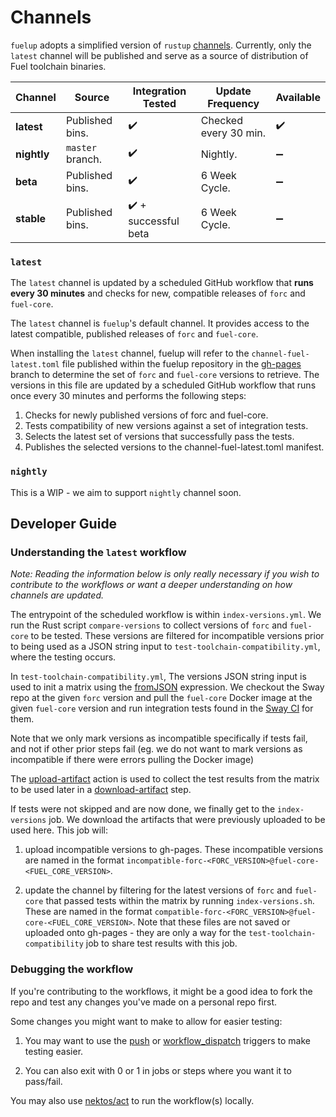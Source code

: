 # Channels

`fuelup` adopts a simplified version of `rustup` [channels](https://rust-lang.github.io/rustup/concepts/channels.html). Currently, only the `latest` channel will be published and serve as a source of distribution of Fuel toolchain binaries.

| Channel     | Source           | Integration Tested   | Update Frequency      | Available |
| ----------- | ---------------- | -------------------- | --------------------- | --------- |
| **latest**  | Published bins.  | ✔️                   | Checked every 30 min. | ✔️        |
| **nightly** | `master` branch. | ✔️                   | Nightly.              | ➖        |
| **beta**    | Published bins.  | ✔️                   | 6 Week Cycle.         | ➖        |
| **stable**  | Published bins.  | ✔️ + successful beta | 6 Week Cycle.         | ➖        |

### `latest`

The `latest` channel is updated by a scheduled GitHub workflow that **runs every 30 minutes** and checks for new, compatible releases of `forc` and `fuel-core`.

The `latest` channel is `fuelup`'s default channel. It provides access to the latest compatible, published releases of `forc` and `fuel-core`.

When installing the `latest` channel, fuelup will refer to the `channel-fuel-latest.toml` file published within the fuelup repository in the [gh-pages] branch to determine the set of `forc` and `fuel-core` versions to retrieve. The versions in this file are updated by a scheduled GitHub workflow that runs once every 30 minutes and performs the following steps:

1. Checks for newly published versions of forc and fuel-core.
2. Tests compatibility of new versions against a set of integration tests.
3. Selects the latest set of versions that successfully pass the tests.
4. Publishes the selected versions to the channel-fuel-latest.toml manifest.

### `nightly`

This is a WIP - we aim to support `nightly` channel soon.

## Developer Guide

### Understanding the `latest` workflow

_Note: Reading the information below is only really necessary if you wish to contribute to the workflows or want a deeper understanding on how channels are updated._

The entrypoint of the scheduled workflow is within `index-versions.yml`. We run the Rust script `compare-versions` to collect versions of `forc` and `fuel-core` to be tested. These versions are filtered for incompatible versions prior to being used as a JSON string input to `test-toolchain-compatibility.yml`, where the testing occurs.

In `test-toolchain-compatibility.yml`, The versions JSON string input is used to init a matrix using the [fromJSON](https://docs.github.com/en/actions/learn-github-actions/expressions#fromjson) expression. We checkout the Sway repo at the given `forc` version and pull the `fuel-core` Docker image at the given `fuel-core` version and run integration tests found in the [Sway CI](https://github.com/FuelLabs/sway/blob/3bd8eaf4a0f11a3009c9421100cc06c2e897b6c2/.github/workflows/ci.yml#L229-L270) for them.

Note that we only mark versions as incompatible specifically if tests fail, and not if other prior steps fail (eg. we do not want to mark versions as incompatible if there were errors pulling the Docker image)

The [upload-artifact](https://github.com/actions/upload-artifact) action is used to collect the test results from the matrix to be used later in a [download-artifact](https://github.com/actions/download-artifact) step.

If tests were not skipped and are now done, we finally get to the `index-versions` job. We download the artifacts that were previously uploaded to be used here. This job will:

1. upload incompatible versions to gh-pages. These incompatible versions are named in the format `incompatible-forc-<FORC_VERSION>@fuel-core-<FUEL_CORE_VERSION>`.

2. update the channel by filtering for the latest versions of `forc` and `fuel-core` that passed tests within the matrix by running `index-versions.sh`. These are named in the format `compatible-forc-<FORC_VERSION>@fuel-core-<FUEL_CORE_VERSION>`. Note that these files are not saved or uploaded onto gh-pages - they are only a way for the `test-toolchain-compatibility` job to share test results with this job.

### Debugging the workflow

If you're contributing to the workflows, it might be a good idea to fork the repo and test any changes you've made on a personal repo first.

Some changes you might want to make to allow for easier testing:

1. You may want to use the [push](https://docs.github.com/en/actions/using-workflows/triggering-a-workflow#using-a-single-event) or [workflow_dispatch](https://docs.github.com/en/actions/using-workflows/triggering-a-workflow#defining-inputs-for-manually-triggered-workflows) triggers to make testing easier.

2. You can also exit with 0 or 1 in jobs or steps where you want it to pass/fail.

You may also use [nektos/act](https://github.com/nektos/act) to run the workflow(s) locally.

[gh-pages]: https://github.com/FuelLabs/fuelup/tree/gh-pages
